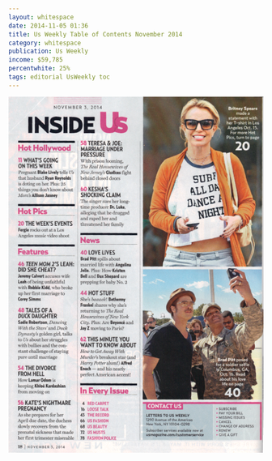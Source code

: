 ```yaml
---
layout: whitespace
date: 2014-11-05 01:36
title: Us Weekly Table of Contents November 2014
category: whitespace
publication: Us Weekly
income: $59,785
percentwhite: 25%
tags: editorial UsWeekly toc
---
```





           

<img src="/img/editscans/US_contents_1.png">
            
<div class="overlayContainer">
<object type="image/svg+xml" data="/img/overlays/US_contents_1.svg" class="trans"></object>
</div>

            
        
        

